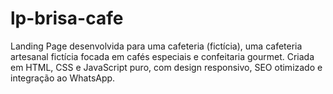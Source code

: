 # lp-brisa-cafe
Landing Page desenvolvida para uma cafeteria (fictícia), uma cafeteria artesanal fictícia focada em cafés especiais e confeitaria gourmet. Criada em HTML, CSS e JavaScript puro, com design responsivo, SEO otimizado e integração ao WhatsApp.
